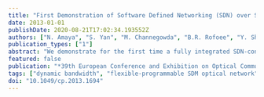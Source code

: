 ```yaml
---
title: "First Demonstration of Software Defined Networking (SDN) over Space Division Multiplexing (SDM) Optical Networks"
date: 2013-01-01
publishDate: 2020-08-21T17:02:34.193552Z
authors: ["N. Amaya", "S. Yan", "M. Channegowda", "B.R. Rofoee", "Y. Shu", "M. Rashidi", "Y. Ou", "G. Zervas", "R. Nejabati", "D. Simeonidou", "B.J. Puttnam", "W. Klaus", "J. Sakaguchi", "T. Miyazawa", "Y. Awaji", "H. Harai", "N. Wada"]
publication_types: ["1"]
abstract: "We demonstrate for the first time a fully integrated SDN-controlled bandwidth-flexible and programmable SDM optical network utilising sliceable self-homodyne spatial superchannels to support dynamic bandwidth and QoT provisioning, infrastructure slicing and isolation."
featured: false
publication: "*39th European Conference and Exhibition on Optical Communication (ECOC 2013)*"
tags: ["dynamic bandwidth", "flexible-programmable SDM optical network", "fully-integrated SDN-controlled bandwidth", "infrastructure slicing", "optical fibre networks", "QoT provisioning", "SDN optical network", "sliceable self-homodyne spatial superchannels", "software defined networking optical network", "space division multiplexing", "space division multiplexing optical network"]
doi: "10.1049/cp.2013.1694"
---
```


